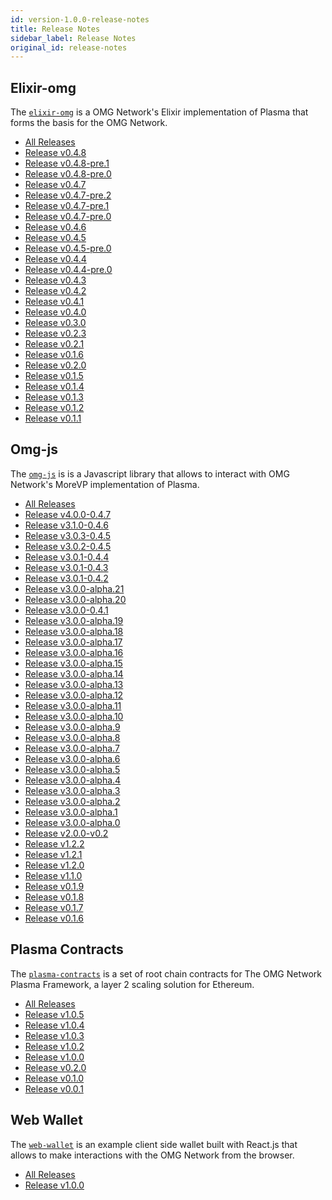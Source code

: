 ```yaml
---
id: version-1.0.0-release-notes
title: Release Notes
sidebar_label: Release Notes
original_id: release-notes
---
```


<!--DOCUSAURUS_CODE_TABS-->

<!-- Elixir-omg -->
## Elixir-omg
The [`elixir-omg`](https://github.com/omisego/elixir-omg) is a OMG Network's Elixir implementation of Plasma that forms the basis for the OMG Network.

- [All Releases](https://github.com/omisego/elixir-omg/releases)
- [Release v0.4.8](https://github.com/omisego/elixir-omg/releases/tag/v0.4.8)
- [Release v0.4.8-pre.1](https://github.com/omisego/elixir-omg/releases/tag/v0.4.8-pre.1)
- [Release v0.4.8-pre.0](https://github.com/omisego/elixir-omg/releases/tag/v0.4.8-pre.0)
- [Release v0.4.7](https://github.com/omisego/elixir-omg/releases/tag/v0.4.7)
- [Release v0.4.7-pre.2](https://github.com/omisego/elixir-omg/releases/tag/v0.4.7-pre.2)
- [Release v0.4.7-pre.1](https://github.com/omisego/elixir-omg/releases/tag/v0.4.7-pre.1)
- [Release v0.4.7-pre.0](https://github.com/omisego/elixir-omg/releases/tag/v0.4.7-pre.0)
- [Release v0.4.6](https://github.com/omisego/elixir-omg/releases/tag/v0.4.6)
- [Release v0.4.5](https://github.com/omisego/elixir-omg/releases/tag/v0.4.5)
- [Release v0.4.5-pre.0](https://github.com/omisego/elixir-omg/releases/tag/v0.4.5-pre.0)
- [Release v0.4.4](https://github.com/omisego/elixir-omg/releases/tag/v0.4.4)
- [Release v0.4.4-pre.0](https://github.com/omisego/elixir-omg/releases/tag/v0.4.4-pre.0)
- [Release v0.4.3](https://github.com/omisego/elixir-omg/releases/tag/v0.4.3)
- [Release v0.4.2](https://github.com/omisego/elixir-omg/releases/tag/v0.4.2)
- [Release v0.4.1](https://github.com/omisego/elixir-omg/releases/tag/v0.4.1)
- [Release v0.4.0](https://github.com/omisego/elixir-omg/releases/tag/v0.4.0)
- [Release v0.3.0](https://github.com/omisego/elixir-omg/releases/tag/v0.3.0)
- [Release v0.2.3](https://github.com/omisego/elixir-omg/releases/tag/v0.2.3)
- [Release v0.2.1](https://github.com/omisego/elixir-omg/releases/tag/v0.2.1)
- [Release v0.1.6](https://github.com/omisego/elixir-omg/releases/tag/v0.1.6)
- [Release v0.2.0](https://github.com/omisego/elixir-omg/releases/tag/v0.2.0)
- [Release v0.1.5](https://github.com/omisego/elixir-omg/releases/tag/v0.1.5)
- [Release v0.1.4](https://github.com/omisego/elixir-omg/releases/tag/v0.1.4)
- [Release v0.1.3](https://github.com/omisego/elixir-omg/releases/tag/v0.1.3)
- [Release v0.1.2](https://github.com/omisego/elixir-omg/releases/tag/v0.1.2)
- [Release v0.1.1](https://github.com/omisego/elixir-omg/releases/tag/v0.1.1)

<!-- Omg-js -->
## Omg-js
The [`omg-js`](https://github.com/omisego/omg-js) is is a Javascript library that allows to interact with OMG Network's MoreVP implementation of Plasma.

- [All Releases](https://github.com/omisego/omg-js/releases)
- [Release v4.0.0-0.4.7](https://github.com/omisego/omg-js/releases/tag/v4.0.0-0.4.7)
- [Release v3.1.0-0.4.6](https://github.com/omisego/omg-js/releases/tag/v3.1.0-0.4.6)
- [Release v3.0.3-0.4.5](https://github.com/omisego/omg-js/releases/tag/v3.0.3-0.4.5)
- [Release v3.0.2-0.4.5](https://github.com/omisego/omg-js/releases/tag/v3.0.2-0.4.5)
- [Release v3.0.1-0.4.4](https://github.com/omisego/omg-js/releases/tag/v3.0.1-0.4.4)
- [Release v3.0.1-0.4.3](https://github.com/omisego/omg-js/releases/tag/v3.0.1-0.4.3)
- [Release v3.0.1-0.4.2](https://github.com/omisego/omg-js/releases/tag/v3.0.1-0.4.2)
- [Release v3.0.0-alpha.21](https://github.com/omisego/omg-js/releases/tag/v3.0.0-alpha.21)
- [Release v3.0.0-alpha.20](https://github.com/omisego/omg-js/releases/tag/v3.0.0-alpha.20)
- [Release v3.0.0-0.4.1](https://github.com/omisego/omg-js/releases/tag/v3.0.0-0.4.1)
- [Release v3.0.0-alpha.19](https://github.com/omisego/omg-js/releases/tag/v3.0.0-alpha.19)
- [Release v3.0.0-alpha.18](https://github.com/omisego/omg-js/releases/tag/v3.0.0-alpha.18)
- [Release v3.0.0-alpha.17](https://github.com/omisego/omg-js/releases/tag/v3.0.0-alpha.17)
- [Release v3.0.0-alpha.16](https://github.com/omisego/omg-js/releases/tag/v3.0.0-alpha.16)
- [Release v3.0.0-alpha.15](https://github.com/omisego/omg-js/releases/tag/v3.0.0-alpha.15)
- [Release v3.0.0-alpha.14](https://github.com/omisego/omg-js/releases/tag/v3.0.0-alpha.14)
- [Release v3.0.0-alpha.13](https://github.com/omisego/omg-js/releases/tag/v3.0.0-alpha.13)
- [Release v3.0.0-alpha.12](https://github.com/omisego/omg-js/releases/tag/v3.0.0-alpha.12)
- [Release v3.0.0-alpha.11](https://github.com/omisego/omg-js/releases/tag/v3.0.0-alpha.11)
- [Release v3.0.0-alpha.10](https://github.com/omisego/omg-js/releases/tag/v3.0.0-alpha.10)
- [Release v3.0.0-alpha.9](https://github.com/omisego/omg-js/releases/tag/v3.0.0-alpha.9)
- [Release v3.0.0-alpha.8](https://github.com/omisego/omg-js/releases/tag/v3.0.0-alpha.8)
- [Release v3.0.0-alpha.7](https://github.com/omisego/omg-js/releases/tag/v3.0.0-alpha.7)
- [Release v3.0.0-alpha.6](https://github.com/omisego/omg-js/releases/tag/v3.0.0-alpha.6)
- [Release v3.0.0-alpha.5](https://github.com/omisego/omg-js/releases/tag/v3.0.0-alpha.5)
- [Release v3.0.0-alpha.4](https://github.com/omisego/omg-js/releases/tag/v3.0.0-alpha.4)
- [Release v3.0.0-alpha.3](https://github.com/omisego/omg-js/releases/tag/v3.0.0-alpha.3)
- [Release v3.0.0-alpha.2](https://github.com/omisego/omg-js/releases/tag/v3.0.0-alpha.2)
- [Release v3.0.0-alpha.1](https://github.com/omisego/omg-js/releases/tag/v3.0.0-alpha.1)
- [Release v3.0.0-alpha.0](https://github.com/omisego/omg-js/releases/tag/v3.0.0-alpha.0)
- [Release v2.0.0-v0.2](https://github.com/omisego/omg-js/releases/tag/v2.0.0-v0.2)
- [Release v1.2.2](https://github.com/omisego/omg-js/releases/tag/v1.2.2)
- [Release v1.2.1](https://github.com/omisego/omg-js/releases/tag/v1.2.1)
- [Release v1.2.0](https://github.com/omisego/omg-js/releases/tag/v1.2.0)
- [Release v1.1.0](https://github.com/omisego/omg-js/releases/tag/v1.1.0)
- [Release v0.1.9](https://github.com/omisego/omg-js/releases/tag/v0.1.9)
- [Release v0.1.8](https://github.com/omisego/omg-js/releases/tag/v0.1.8)
- [Release v0.1.7](https://github.com/omisego/omg-js/releases/tag/v0.1.7)
- [Release v0.1.6](https://github.com/omisego/omg-js/releases/tag/v0.1.6)

<!-- Plasma Contracts -->

## Plasma Contracts
The [`plasma-contracts`](https://github.com/omisego/plasma-contracts) is a set of root chain contracts for The OMG Network Plasma Framework, a layer 2 scaling solution for Ethereum.

- [All Releases](https://github.com/omisego/plasma-contracts/releases)
- [Release v1.0.5](https://github.com/omisego/plasma-contracts/releases/tag/v1.0.5)
- [Release v1.0.4](https://github.com/omisego/plasma-contracts/releases/tag/v1.0.4)
- [Release v1.0.3](https://github.com/omisego/plasma-contracts/releases/tag/v1.0.3)
- [Release v1.0.2](https://github.com/omisego/plasma-contracts/releases/tag/v1.0.2)
- [Release v1.0.0](https://github.com/omisego/plasma-contracts/releases/tag/v1.0.0)
- [Release v0.2.0](https://github.com/omisego/plasma-contracts/releases/tag/v0.2.0)
- [Release v0.1.0](https://github.com/omisego/plasma-contracts/releases/tag/v0.1.0)
- [Release v0.0.1](https://github.com/omisego/plasma-contracts/releases/tag/v0.0.1)

<!-- Web Wallet -->

## Web Wallet
The [`web-wallet`](https://github.com/omisego/web-wallet) is an example client side wallet built with React.js that allows to make interactions with the OMG Network from the browser.

- [All Releases](https://github.com/omisego/web-wallet/releases)
- [Release v1.0.0](https://github.com/omisego/omg-js/releases/tag/v1.0.0)

<!--END_DOCUSAURUS_CODE_TABS-->